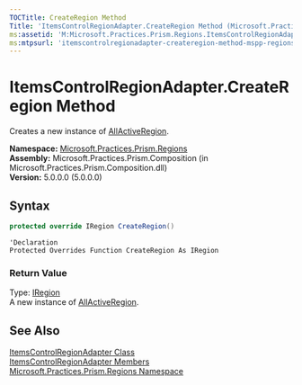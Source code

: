 ```yaml
---
TOCTitle: CreateRegion Method
Title: 'ItemsControlRegionAdapter.CreateRegion Method (Microsoft.Practices.Prism.Regions)'
ms:assetid: 'M:Microsoft.Practices.Prism.Regions.ItemsControlRegionAdapter.CreateRegion'
ms:mtpsurl: 'itemscontrolregionadapter-createregion-method-mspp-regions.md'
---
```



# ItemsControlRegionAdapter.CreateRegion Method

Creates a new instance of [AllActiveRegion](/patterns-practices/reference/allactiveregion-class-mspp-regions).

**Namespace:** [Microsoft.Practices.Prism.Regions](/patterns-practices/reference/mspp-regions-namespace)  
**Assembly:** Microsoft.Practices.Prism.Composition (in Microsoft.Practices.Prism.Composition.dll)  
**Version:** 5.0.0.0 (5.0.0.0)

## Syntax

```C#
protected override IRegion CreateRegion()
```
```VB
'Declaration
Protected Overrides Function CreateRegion As IRegion
```

### Return Value  
Type: [IRegion](/patterns-practices/reference/iregion-interface-mspp-regions)  
A new instance of [AllActiveRegion](/patterns-practices/reference/allactiveregion-class-mspp-regions).

## See Also

[ItemsControlRegionAdapter Class](/patterns-practices/reference/itemscontrolregionadapter-class-mspp-regions)  
[ItemsControlRegionAdapter Members](/patterns-practices/reference/itemscontrolregionadapter-members-mspp-regions)  
[Microsoft.Practices.Prism.Regions Namespace](/patterns-practices/reference/mspp-regions-namespace)  